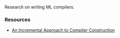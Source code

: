 Research on writing ML compilers.

### Resources
* [An Incremental Approach to Compiler Construction](http://scheme2006.cs.uchicago.edu/11-ghuloum.pdf) 
